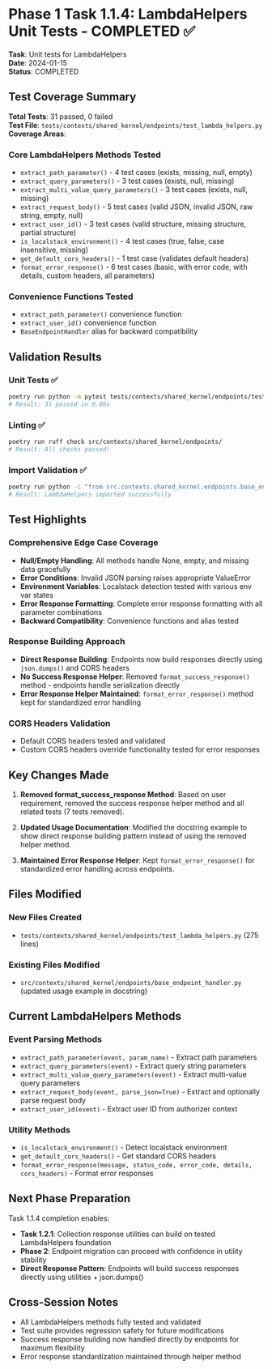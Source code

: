 # Phase 1 Task 1.1.4: LambdaHelpers Unit Tests - COMPLETED ✅

**Task**: Unit tests for LambdaHelpers  
**Date**: 2024-01-15  
**Status**: COMPLETED  

## Test Coverage Summary

**Total Tests**: 31 passed, 0 failed  
**Test File**: `tests/contexts/shared_kernel/endpoints/test_lambda_helpers.py`  
**Coverage Areas**:

### Core LambdaHelpers Methods Tested
- `extract_path_parameter()` - 4 test cases (exists, missing, null, empty)
- `extract_query_parameters()` - 3 test cases (exists, null, missing)
- `extract_multi_value_query_parameters()` - 3 test cases (exists, null, missing)
- `extract_request_body()` - 5 test cases (valid JSON, invalid JSON, raw string, empty, null)
- `extract_user_id()` - 3 test cases (valid structure, missing structure, partial structure)
- `is_localstack_environment()` - 4 test cases (true, false, case insensitive, missing)
- `get_default_cors_headers()` - 1 test case (validates default headers)
- `format_error_response()` - 6 test cases (basic, with error code, with details, custom headers, all parameters)

### Convenience Functions Tested
- `extract_path_parameter()` convenience function
- `extract_user_id()` convenience function  
- `BaseEndpointHandler` alias for backward compatibility

## Validation Results

### Unit Tests ✅
```bash
poetry run python -m pytest tests/contexts/shared_kernel/endpoints/test_lambda_helpers.py -v
# Result: 31 passed in 0.86s
```

### Linting ✅
```bash
poetry run ruff check src/contexts/shared_kernel/endpoints/
# Result: All checks passed!
```

### Import Validation ✅
```bash
poetry run python -c "from src.contexts.shared_kernel.endpoints.base_endpoint_handler import LambdaHelpers"
# Result: LambdaHelpers imported successfully
```

## Test Highlights

### Comprehensive Edge Case Coverage
- **Null/Empty Handling**: All methods handle None, empty, and missing data gracefully
- **Error Conditions**: Invalid JSON parsing raises appropriate ValueError
- **Environment Variables**: Localstack detection tested with various env var states
- **Error Response Formatting**: Complete error response formatting with all parameter combinations
- **Backward Compatibility**: Convenience functions and alias tested

### Response Building Approach
- **Direct Response Building**: Endpoints now build responses directly using `json.dumps()` and CORS headers
- **No Success Response Helper**: Removed `format_success_response()` method - endpoints handle serialization directly
- **Error Response Helper Maintained**: `format_error_response()` method kept for standardized error handling

### CORS Headers Validation
- Default CORS headers tested and validated
- Custom CORS headers override functionality tested for error responses

## Key Changes Made

1. **Removed format_success_response Method**: Based on user requirement, removed the success response helper method and all related tests (7 tests removed).

2. **Updated Usage Documentation**: Modified the docstring example to show direct response building pattern instead of using the removed helper method.

3. **Maintained Error Response Helper**: Kept `format_error_response()` for standardized error handling across endpoints.

## Files Modified

### New Files Created
- `tests/contexts/shared_kernel/endpoints/test_lambda_helpers.py` (275 lines)

### Existing Files Modified  
- `src/contexts/shared_kernel/endpoints/base_endpoint_handler.py` (updated usage example in docstring)

## Current LambdaHelpers Methods

### Event Parsing Methods
- `extract_path_parameter(event, param_name)` - Extract path parameters
- `extract_query_parameters(event)` - Extract query string parameters  
- `extract_multi_value_query_parameters(event)` - Extract multi-value query parameters
- `extract_request_body(event, parse_json=True)` - Extract and optionally parse request body
- `extract_user_id(event)` - Extract user ID from authorizer context

### Utility Methods
- `is_localstack_environment()` - Detect localstack environment
- `get_default_cors_headers()` - Get standard CORS headers
- `format_error_response(message, status_code, error_code, details, cors_headers)` - Format error responses

## Next Phase Preparation

Task 1.1.4 completion enables:
- **Task 1.2.1**: Collection response utilities can build on tested LambdaHelpers foundation
- **Phase 2**: Endpoint migration can proceed with confidence in utility stability
- **Direct Response Pattern**: Endpoints will build success responses directly using utilities + json.dumps()

## Cross-Session Notes

- All LambdaHelpers methods fully tested and validated
- Test suite provides regression safety for future modifications  
- Success response building now handled directly by endpoints for maximum flexibility
- Error response standardization maintained through helper method 